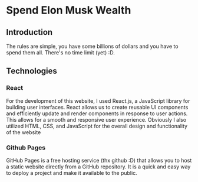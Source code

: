 # Spend Elon Musk Wealth
## Introduction
The rules are simple, you have some billions of dollars and you have to spend them all. There's no time limit (yet) :D.
## Technologies
### React
For the development of this website, I used React.js, a JavaScript library for building user interfaces. React allows us to create reusable UI components and efficiently update and render components in response to user actions. This allows for a smooth and responsive user experience. Obviously I also utilized HTML, CSS, and JavaScript for the overall design and functionality of the website
### Github Pages
GitHub Pages is a free hosting service (thx github :D) that allows you to host a static website directly from a GitHub repository. It is a quick and easy way to deploy a project and make it available to the public.
